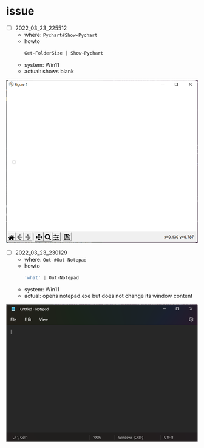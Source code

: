 # issue
- [ ] 2022_03_23_225512
  - where: ``Pychart#Show-Pychart``
  - howto
      ```powershell
      Get-FolderSize | Show-Pychart
      ```
  - system: Win11
  - actual: shows blank

![2022_03_23_225512](./res/2022_03_23_225512.png)

- [ ] 2022_03_23_230129
  - where: ``Out-#Out-Notepad``
  - howto
    ```powershell
    'what' | Out-Notepad
    ```
  - system: Win11
  - actual: opens notepad.exe but does not change its window content

![2022_03_23_230129](./res/2022_03_23_230129.png)
